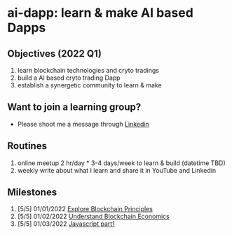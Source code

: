 # ai-dapp: learn & make AI based Dapps

## Objectives (2022 Q1)
1. learn blockchain technologies and cryto tradings 
2. build a AI based cryto trading Dapp
3. establish a synergetic community to learn & make

## Want to join a learning group?
- Please shoot me a message through [Linkedin](https://www.linkedin.com/in/paul-jialiang-wu-67aa7179/)

## Routines
1. online meetup 2 hr/day * 3-4 days/week to learn & build (datetime TBD)
2. weekly write about what I learn and share it in YouTube and Linkedin

## Milestones
1. [5/5] 01/01/2022 [Explore Blockchain Principles](https://github.com/wjlgatech/ai-dapp/tree/main/learning-blockchain-principles)
2. [5/5] 01/02/2022 [Understand Blockchain Economics](https://github.com/wjlgatech/ai-dapp/tree/main/learning-blockchain-economics)
3. [5/5] 01/03/2022 [Javascript part1](https://github.com/wjlgatech/ai-dapp/tree/main/learning-js/milestones-website)
